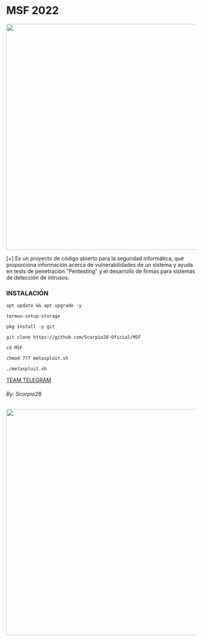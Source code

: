 # MSF 2022
<p align="center">
	<img src="https://i.imgur.com/AjYrodX.jpeg" width="600px" hight="100px">
</p>
[+] Es un proyecto de código abierto para la seguridad informática, que proporciona información acerca de vulnerabilidades de un sistema y ayuda en tests de penetración "Pentesting" y el desarrollo de firmas para sistemas de detección de intrusos.

### INSTALACIÓN

```
apt update && apt upgrade -y

termux-setup-storage

pkg install -y git

git clone https://github.com/Scorpio28-Oficial/MSF

cd MSF

chmod 777 metasploit.sh

./metasploit.sh
```


<a href="https://t.me/Informatic_in_Termux">TEAM TELEGRAM</a>


###### By: Scorpio28

<p align="center">
	<img src="https://i.imgur.com/vTLsdLZ.jpeg" width="600px" hight="100px">
</p>
